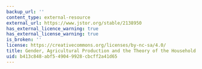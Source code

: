 ```yaml
---
backup_url: ''
content_type: external-resource
external_url: https://www.jstor.org/stable/2138950
has_external_licence_warning: true
has_external_license_warning: true
is_broken: ''
license: https://creativecommons.org/licenses/by-nc-sa/4.0/
title: Gender, Agricultural Production and the Theory of the Household.
uid: b413c848-abf5-4904-9928-cbcff2a41d65
---
```

